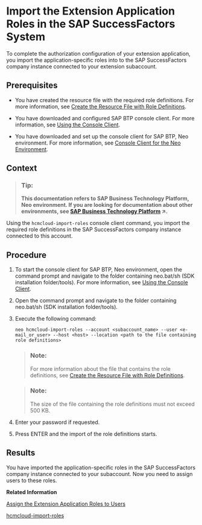 <!-- loiof0ed89f98d894f9591d9bad20c68cf5f -->

# Import the Extension Application Roles in the SAP SuccessFactors System

To complete the authorization configuration of your extension application, you import the application-specific roles into to the SAP SuccessFactors company instance connected to your extension subaccount.



## Prerequisites

-   You have created the resource file with the required role definitions. For more information, see [Create the Resource File with Role Definitions](create-the-resource-file-with-role-definitions-93d5ce5.md).
-   You have downloaded and configured SAP BTP console client. For more information, see [Using the Console Client](../50-administration-and-ops-neo/using-the-console-client-8900b22.md).

-   You have downloaded and set up the console client for SAP BTP, Neo environment. For more information, see [Console Client for the Neo Environment](../50-administration-and-ops-neo/console-client-for-the-neo-environment-7613230.md).




## Context

> ### Tip:  
> **This documentation refers to SAP Business Technology Platform, Neo environment. If you are looking for documentation about other environments, see [SAP Business Technology Platform](https://help.sap.com/viewer/65de2977205c403bbc107264b8eccf4b/Cloud/en-US/6a2c1ab5a31b4ed9a2ce17a5329e1dd8.html "SAP Business Technology Platform (SAP BTP) is an integrated offering comprised of four technology portfolios: database and data management, application development and integration, analytics, and intelligent technologies. The platform offers users the ability to turn data into business value, compose end-to-end business processes, and build and extend SAP applications quickly.") :arrow_upper_right:.**

Using the `hcmcloud-import-roles` console client command, you import the required role definitions in the SAP SuccessFactors company instance connected to this account.



<a name="loiof0ed89f98d894f9591d9bad20c68cf5f__steps_qmh_1mz_cq"/>

## Procedure

1.  To start the console client for SAP BTP, Neo environment, open the command prompt and navigate to the folder containing neo.bat/sh \(SDK installation folder/tools\). For more information, see [Using the Console Client](../50-administration-and-ops-neo/using-the-console-client-8900b22.md).

2.  Open the command prompt and navigate to the folder containing neo.bat/sh \(SDK installation folder/tools\).

3.  Execute the following command:

    ```
    neo hcmcloud-import-roles --account <subaccount_name> --user <e-mail_or_user> --host <host> --location <path to the file containing role definitions>
    ```

    > ### Note:  
    > For more information about the file that contains the role definitions, see [Create the Resource File with Role Definitions](create-the-resource-file-with-role-definitions-93d5ce5.md).

    > ### Note:  
    > The size of the file containing the role definitions must not exceed 500 KB.

4.  Enter your password if requested.

5.  Press ENTER and the import of the role definitions starts.




## Results

You have imported the application-specific roles in the SAP SuccessFactors company instance connected to your subaccount. Now you need to assign users to these roles.

**Related Information**  


[Assign the Extension Application Roles to Users](assign-the-extension-application-roles-to-users-d838fff.md "To complete the authorization configuration for your extension application, you assign the extension application roles you have imported in the SAP SuccessFactors systems to the user to whom you want to grant access to your application.")

[hcmcloud-import-roles](../50-administration-and-ops-neo/hcmcloud-import-roles-d3dd77e.md "This command imports SAP SuccessFactors HXM suite roles into the SAP SuccessFactors customer instance linked to an extension subaccount.")

